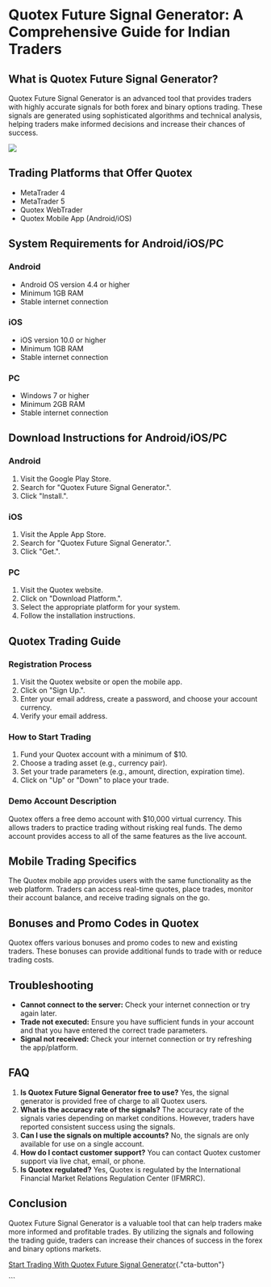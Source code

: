 # Quotex Future Signal Generator: A Comprehensive Guide for Indian Traders

## What is Quotex Future Signal Generator?

Quotex Future Signal Generator is an advanced tool that provides traders
with highly accurate signals for both forex and binary options trading.
These signals are generated using sophisticated algorithms and technical
analysis, helping traders make informed decisions and increase their
chances of success.

[![](https://static.quotex.io/files/4_en/300_250.jpg)](https://traff.sbs/brokerqxlid)

## Trading Platforms that Offer Quotex

-   MetaTrader 4
-   MetaTrader 5
-   Quotex WebTrader
-   Quotex Mobile App (Android/iOS)

## System Requirements for Android/iOS/PC

### Android

-   Android OS version 4.4 or higher
-   Minimum 1GB RAM
-   Stable internet connection

### iOS

-   iOS version 10.0 or higher
-   Minimum 1GB RAM
-   Stable internet connection

### PC

-   Windows 7 or higher
-   Minimum 2GB RAM
-   Stable internet connection

## Download Instructions for Android/iOS/PC

### Android

1.  Visit the Google Play Store.
2.  Search for "Quotex Future Signal Generator.".
3.  Click "Install.".

### iOS

1.  Visit the Apple App Store.
2.  Search for "Quotex Future Signal Generator.".
3.  Click "Get.".

### PC

1.  Visit the Quotex website.
2.  Click on "Download Platform.".
3.  Select the appropriate platform for your system.
4.  Follow the installation instructions.

## Quotex Trading Guide

### Registration Process

1.  Visit the Quotex website or open the mobile app.
2.  Click on "Sign Up.".
3.  Enter your email address, create a password, and choose your account
    currency.
4.  Verify your email address.

### How to Start Trading

1.  Fund your Quotex account with a minimum of \$10.
2.  Choose a trading asset (e.g., currency pair).
3.  Set your trade parameters (e.g., amount, direction, expiration
    time).
4.  Click on "Up" or "Down" to place your trade.

### Demo Account Description

Quotex offers a free demo account with \$10,000 virtual currency. This
allows traders to practice trading without risking real funds. The demo
account provides access to all of the same features as the live account.

## Mobile Trading Specifics

The Quotex mobile app provides users with the same functionality as the
web platform. Traders can access real-time quotes, place trades, monitor
their account balance, and receive trading signals on the go.

## Bonuses and Promo Codes in Quotex

Quotex offers various bonuses and promo codes to new and existing
traders. These bonuses can provide additional funds to trade with or
reduce trading costs.

## Troubleshooting

-   **Cannot connect to the server:** Check your internet connection or
    try again later.
-   **Trade not executed:** Ensure you have sufficient funds in your
    account and that you have entered the correct trade parameters.
-   **Signal not received:** Check your internet connection or try
    refreshing the app/platform.

## FAQ

1.  **Is Quotex Future Signal Generator free to use?** Yes, the signal
    generator is provided free of charge to all Quotex users.
2.  **What is the accuracy rate of the signals?** The accuracy rate of
    the signals varies depending on market conditions. However, traders
    have reported consistent success using the signals.
3.  **Can I use the signals on multiple accounts?** No, the signals are
    only available for use on a single account.
4.  **How do I contact customer support?** You can contact Quotex
    customer support via live chat, email, or phone.
5.  **Is Quotex regulated?** Yes, Quotex is regulated by the
    International Financial Market Relations Regulation Center (IFMRRC).

## Conclusion

Quotex Future Signal Generator is a valuable tool that can help traders
make more informed and profitable trades. By utilizing the signals and
following the trading guide, traders can increase their chances of
success in the forex and binary options markets.

[Start Trading With Quotex Future Signal
Generator](\%22https://traff.sbs/brokerqxlid\%22){."cta-button"}

\`\`\`

